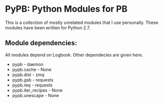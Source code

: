 PyPB: Python Modules for PB
===========================

This is a collection of mostly unrelated modules that I use personally. These
modules have been written for Python 2.7.

Module dependencies:
--------------------

All modules depend on Logbook. Other dependecies are given here.

* pypb              - daemon
* pypb.cache        - None
* pypb.dist         - zmq
* pypb.gsb          - requests
* pypb.req          - requests
* pypb.iter_recipes - None
* pypb.unescape     - None

